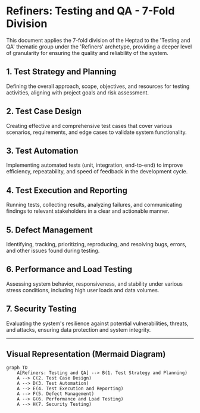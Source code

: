# Refiners: Testing and QA - 7-Fold Division

This document applies the 7-fold division of the Heptad to the 'Testing and QA' thematic group under the 'Refiners' archetype, providing a deeper level of granularity for ensuring the quality and reliability of the system.

## 1. Test Strategy and Planning

Defining the overall approach, scope, objectives, and resources for testing activities, aligning with project goals and risk assessment.

## 2. Test Case Design

Creating effective and comprehensive test cases that cover various scenarios, requirements, and edge cases to validate system functionality.

## 3. Test Automation

Implementing automated tests (unit, integration, end-to-end) to improve efficiency, repeatability, and speed of feedback in the development cycle.

## 4. Test Execution and Reporting

Running tests, collecting results, analyzing failures, and communicating findings to relevant stakeholders in a clear and actionable manner.

## 5. Defect Management

Identifying, tracking, prioritizing, reproducing, and resolving bugs, errors, and other issues found during testing.

## 6. Performance and Load Testing

Assessing system behavior, responsiveness, and stability under various stress conditions, including high user loads and data volumes.

## 7. Security Testing

Evaluating the system's resilience against potential vulnerabilities, threats, and attacks, ensuring data protection and system integrity.

---

## Visual Representation (Mermaid Diagram)

```mermaid
graph TD
    A[Refiners: Testing and QA] --> B(1. Test Strategy and Planning)
    A --> C(2. Test Case Design)
    A --> D(3. Test Automation)
    A --> E(4. Test Execution and Reporting)
    A --> F(5. Defect Management)
    A --> G(6. Performance and Load Testing)
    A --> H(7. Security Testing)
```
